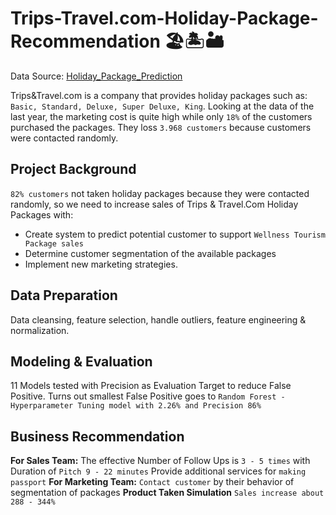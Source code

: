 # Trips-Travel.com-Holiday-Package-Recommendation 🏖️🏝️🏜️
Data Source: [Holiday_Package_Prediction](`https://www.kaggle.com/susant4learning/holiday-package-purchase-prediction`)

Trips&amp;Travel.com is a company that provides holiday packages such as: `Basic, Standard, Deluxe, Super Deluxe, King`.  Looking at the data of the last year, the marketing cost is quite high while only `18%` of the customers purchased the packages. They loss `3.968 customers` because customers were contacted randomly.

## Project Background

`82% customers` not taken holiday packages because they were contacted randomly, so we need to increase sales of Trips & Travel.Com Holiday Packages with:
* Create system to predict potential customer to support `Wellness Tourism Package sales`
* Determine customer segmentation of the available packages
* Implement new marketing strategies.

## Data Preparation
Data cleansing, feature selection, handle outliers, feature engineering & normalization.

## Modeling & Evaluation
11 Models tested with Precision as Evaluation Target to reduce False Positive. Turns out smallest False Positive goes to `Random Forest - Hyperparameter Tuning model with 2.26% and Precision 86%`

## Business Recommendation 
**For Sales Team:**
The effective Number of Follow Ups is `3 - 5 times` with Duration of `Pitch 9 - 22 minutes`
Provide additional services for `making passport`
**For Marketing Team:**
`Contact customer` by their behavior of segmentation of packages
**Product Taken Simulation**
`Sales increase about 288 - 344%`







